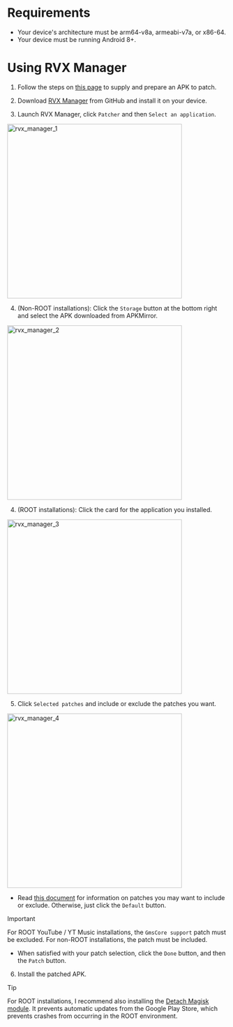 Requirements
==

- Your device's architecture must be arm64-v8a, armeabi-v7a, or x86-64.
- Your device must be running Android 8+.


Using RVX Manager
==

1. Follow the steps on [this page](https://github.com/inotia00/revanced-documentation/blob/main/docs/supplying-an-apk.md) to supply and prepare an APK to patch.


2. Download [RVX Manager](https://github.com/inotia00/revanced-manager/releases/latest) from GitHub and install it on your device.


3. Launch RVX Manager, click `Patcher` and then `Select an application`.

<img src="https://github.com/inotia00/revanced-documentation/blob/main/images/rvx_manager_1.png" alt="rvx_manager_1" width="400"/>


4. (Non-ROOT installations): Click the `Storage` button at the bottom right and select the APK downloaded from APKMirror.

<img src="https://github.com/inotia00/revanced-documentation/blob/main/images/rvx_manager_2.png" alt="rvx_manager_2" width="400"/>


4. (ROOT installations): Click the card for the application you installed.

<img src="https://github.com/inotia00/revanced-documentation/blob/main/images/rvx_manager_3.png" alt="rvx_manager_3" width="400"/>


5. Click `Selected patches` and include or exclude the patches you want.

<img src="https://github.com/inotia00/revanced-documentation/blob/main/images/rvx_manager_4.png" alt="rvx_manager_4" width="400"/>


- Read [this document](https://github.com/inotia00/revanced-documentation/blob/main/docs/information-about-patches.md) for information on patches you may want to include or exclude. Otherwise, just click the `Default` button.

> [!IMPORTANT]
> For ROOT YouTube / YT Music installations, the `GmsCore support` patch must be excluded. For non-ROOT installations, the patch must be included.

- When satisfied with your patch selection, click the `Done` button, and then the `Patch` button. 


6. Install the patched APK.

> [!TIP]
> For ROOT installations, I recommend also installing the [Detach Magisk module](https://forum.xda-developers.com/t/module-detach3-detach-market-links.3447494/). It prevents automatic updates from the Google Play Store, which prevents crashes from occurring in the ROOT environment.
